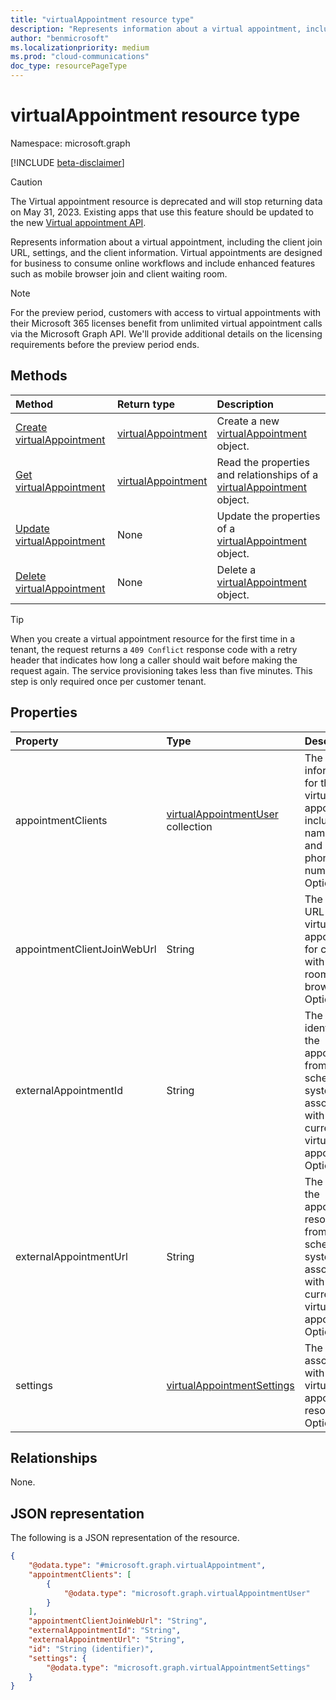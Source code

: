 ```yaml
---
title: "virtualAppointment resource type"
description: "Represents information about a virtual appointment, including the client join URL, settings, and the client information."
author: "benmicrosoft"
ms.localizationpriority: medium
ms.prod: "cloud-communications"
doc_type: resourcePageType
---
```


# virtualAppointment resource type

Namespace: microsoft.graph

[!INCLUDE [beta-disclaimer](../../includes/beta-disclaimer.md)]

> [!CAUTION] 
  > The Virtual appointment resource is deprecated and will stop returning data on May 31, 2023. Existing apps that use this feature should be updated to the new [Virtual appointment API](../api/virtualappointment-getvirtualappointmentjoinweburl.md).

Represents information about a virtual appointment, including the client join URL, settings, and the client information. Virtual appointments are designed for business to consume online workflows and include enhanced features such as mobile browser join and client waiting room.

> [!NOTE]
> For the preview period, customers with access to virtual appointments with their Microsoft 365 licenses benefit from unlimited virtual appointment calls via the Microsoft Graph API. We'll provide additional details on the licensing requirements before the preview period ends.

## Methods
|Method|Return type|Description|
|:---|:---|:---|
|[Create virtualAppointment](../api/virtualappointment-put.md)|[virtualAppointment](../resources/virtualappointment.md)|Create a new [virtualAppointment](../resources/virtualappointment.md) object.|
|[Get virtualAppointment](../api/virtualappointment-get.md)|[virtualAppointment](../resources/virtualappointment.md)|Read the properties and relationships of a [virtualAppointment](../resources/virtualappointment.md) object.|
|[Update virtualAppointment](../api/virtualappointment-update.md)|None|Update the properties of a [virtualAppointment](../resources/virtualappointment.md) object.|
|[Delete virtualAppointment](../api/virtualappointment-delete.md)|None|Delete a [virtualAppointment](../resources/virtualappointment.md) object.|

> [!TIP]
>
> When you create a virtual appointment resource for the first time in a tenant, the request returns a `409 Conflict` response code with a retry header that indicates how long a caller should wait before making the request again. The service provisioning takes less than five minutes. This step is only required once per customer tenant.

## Properties
|Property|Type|Description|
|:---|:---|:---|
|appointmentClients|[virtualAppointmentUser](../resources/virtualappointmentuser.md) collection|The client information for the virtual appointment, including name, email, and SMS phone number. Optional.|
|appointmentClientJoinWebUrl|String|The join web URL of the virtual appointment for clients with waiting room and browser join. Optional.|
|externalAppointmentId|String|The identifier of the appointment from the scheduling system, associated with the current virtual appointment. Optional.|
|externalAppointmentUrl|String|The URL of the appointment resource from the scheduling system, associated with the current virtual appointment. Optional.|
|settings|[virtualAppointmentSettings](../resources/virtualappointmentsettings.md)|The settings associated with the virtual appointment resource. Optional.|

## Relationships
None.

## JSON representation
The following is a JSON representation of the resource.
<!-- {
  "blockType": "resource",
  "keyProperty": "id",
  "@odata.type": "microsoft.graph.virtualAppointment",
  "openType": false
}
-->
``` json
{
    "@odata.type": "#microsoft.graph.virtualAppointment",
    "appointmentClients": [
        {
            "@odata.type": "microsoft.graph.virtualAppointmentUser"
        }
    ],
    "appointmentClientJoinWebUrl": "String",
    "externalAppointmentId": "String",
    "externalAppointmentUrl": "String",
    "id": "String (identifier)",
    "settings": {
        "@odata.type": "microsoft.graph.virtualAppointmentSettings"
    }
}
```

